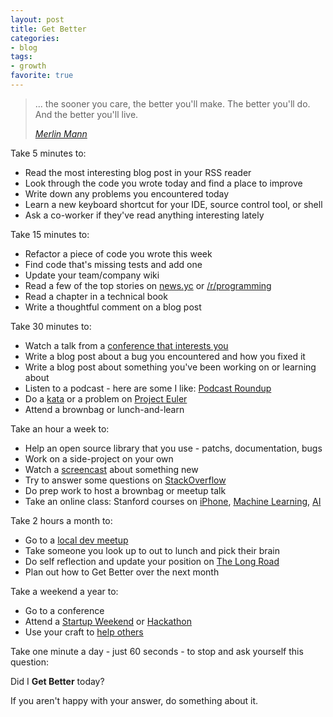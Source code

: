 ```yaml
---
layout: post
title: Get Better
categories:
- blog
tags:
- growth
favorite: true
---
```


<blockquote>
  <p>... the sooner you care, the better you'll make. The better you'll do. And the 
  better you'll live.</p>    
  <cite><a href="http://www.43folders.com/2011/01/17/permission-to-be-awesome">
  Merlin Mann</a></cite>
</blockquote>

[merlin]: http://www.43folders.com/2011/01/17/permission-to-be-awesome

Take 5 minutes to:

- Read the most interesting blog post in your RSS reader
- Look through the code you wrote today and find a place to improve
- Write down any problems you encountered today
- Learn a new keyboard shortcut for your IDE, source control tool, or shell
- Ask a co-worker if they've read anything interesting lately

Take 15 minutes to:

- Refactor a piece of code you wrote this week
- Find code that's missing tests and add one
- Update your team/company wiki
- Read a few of the top stories on [news.yc][hn] or [/r/programming][reddit]
- Read a chapter in a technical book
- Write a thoughtful comment on a blog post

[hn]: http://news.ycombinator.com
[reddit]: http://reddit.com/r/programming

Take 30 minutes to:

- Watch a talk from a [conference that interests you][lanyrd]
- Write a blog post about a bug you encountered and how you fixed it
- Write a blog post about something you've been working on or learning about
- Listen to a podcast - here are some I like: [Podcast Roundup][r1]
- Do a [kata][kata] or a problem on [Project Euler][euler]
- Attend a brownbag or lunch-and-learn

[lanyrd]: http://lanyrd.com/
[r1]: /blog/2011/10/01/podcast-roundup-iii.html
[kata]: http://codekata.pragprog.com/
[euler]: http://projecteuler.net/

Take an hour a week to:

- Help an open source library that you use - patchs, documentation, bugs
- Work on a side-project on your own
- Watch a [screencast][peepcode] about something new
- Try to answer some questions on [StackOverflow][so]
- Do prep work to host a brownbag or meetup talk
- Take an online class: Stanford courses on [iPhone][ip], [Machine Learning][ml], [AI][ai]

[peepcode]: http://peepcode.com/
[so]: http://stackoverflow.com/unanswered
[ip]: http://www.stanford.edu/class/cs193p/cgi-bin/drupal/
[ml]: http://www.ml-class.org/course/class/index
[ai]: https://www.ai-class.com/

Take 2 hours a month to:

- Go to a [local dev meetup][indyhackers]
- Take someone you look up to out to lunch and pick their brain
- Do self reflection and update your position on [The Long Road][lr]
- Plan out how to Get Better over the next month

[indyhackers]: http://indyhackers.org/
[lr]: http://ofps.oreilly.com/titles/9780596518387/walking_the_long_road.html#the_long_road

Take a weekend a year to:

- Go to a conference
- Attend a [Startup Weekend][sup] or [Hackathon][hack]
- Use your craft to [help others][givecamp]

[sup]: http://indianapolis.startupweekend.org/
[hack]: http://en.wikipedia.org/wiki/Hackathon
[givecamp]: http://indygivecamp.org/

Take one minute a day - just 60 seconds - to stop and ask yourself this question:

Did I **Get Better** today? 

If you aren't happy with your answer, do something about it.